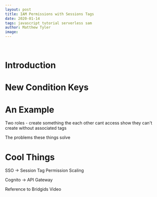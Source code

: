 ```yaml
---
layout: post
title: IAM Permissions with Sessions Tags
date: 2020-01-14
tags: javascript tutorial serverless sam
author: Matthew Tyler
image: 
---
```


<center><img src="" /></center>
<br/>

# Introduction

# New Condition Keys

# An Example

Two roles - create something the each other cant access
show they can't create without associated tags


The problems these things solve
# Cool Things

SSO -> Session Tag Permission Scaling

Cognito -> API Gateway

Reference to Bridgids Video